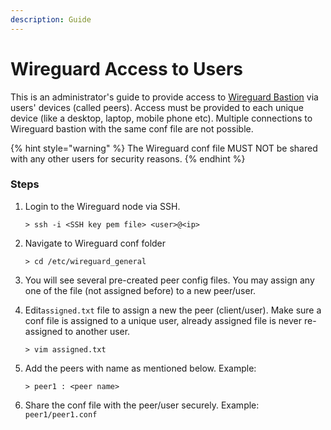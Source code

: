 ```yaml
---
description: Guide
---
```


# Wireguard Access to Users

This is an administrator's guide to provide access to [Wireguard Bastion](./) via users' devices (called peers). Access must be provided to each unique device (like a desktop, laptop, mobile phone etc). Multiple connections to Wireguard bastion with the same conf file are not possible.

{% hint style="warning" %}
The Wireguard conf file MUST NOT be shared with any other users for security reasons.
{% endhint %}

### Steps

1.  Login to the Wireguard node via SSH.

    ```
    > ssh -i <SSH key pem file> <user>@<ip>
    ```
2.  Navigate to Wireguard conf folder

    ```
    > cd /etc/wireguard_general
    ```
3. You will see several pre-created peer config files. You may assign any one of the file (not assigned before) to a new peer/user.
4.  Edit`assigned.txt` file to assign a new the peer (client/user). Make sure a conf file is assigned to a unique user, already assigned file is never re-assigned to another user.

    ```
    > vim assigned.txt
    ```
5.  Add the peers with name as mentioned below. Example:

    ```
    > peer1 : <peer name>
    ```
6. Share the conf file with the peer/user securely. Example: `peer1/peer1.conf`
